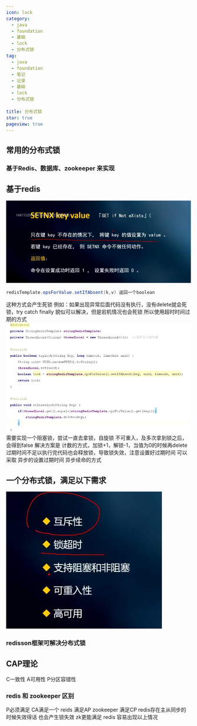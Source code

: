 ```yaml
---
icon: lock
category:
  - java
  - foundation
  - 基础
  - lock
  - 分布式锁
tag:
  - java
  - foundation
  - 笔记
  - 记录
  - 基础
  - lock
  - 分布式锁

title: 分布式锁
star: true
pageview: true
---
```


## 常用的分布式锁 
### 基于Redis、数据库、zookeeper 来实现

## 基于redis
![redis](./assets/lock01.jpg)
``` java
redisTemplate.opsForValue.setIfAbsent(k,v) 返回一个boolean
```
这种方式会产生死锁
例如：如果出现异常后面代码没有执行，没有delete就会死锁，try catch finally 貌似可以解决，但是宕机情况也会死锁
所以使用超时时间过期的方式
![设置过期](./assets/lock02.jpg)
需要实现一个阻塞锁，尝试一直去拿锁，自旋锁
不可重入，及多次拿到锁之后，会得到false
解决方案是 计数的方式，加锁+1，解锁-1，当值为0的时候再delete
过期时间不足以执行完代码也会释放锁，导致锁失效，注意设置好过期时间
可以采取 异步的设置过期时间 异步续命的方式
## 一个分布式锁，满足以下需求
![锁的需求](./assets/lock03.jpg)
### redisson框架可解决分布式锁

## CAP理论
C一致性 A可用性 P分区容错性
### redis 和 zookeeper 区别
P必须满足 CA满足一个
reids 满足AP
zookeeper 满足CP
redis存在主从同步的时候失效得话 也会产生锁失效
zk更能满足 redis 容易出现以上情况 


